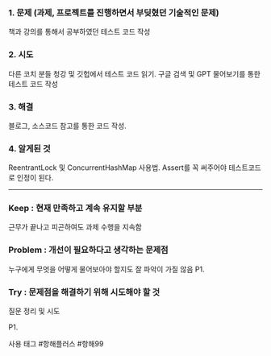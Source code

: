 ### 1. 문제 **(과제, 프로젝트를 진행하면서 부딪혔던 기술적인 문제)**

책과 강의를 통해서 공부하였던 테스트 코드 작성

### **2. 시도**

다른 코치 분들 청강 및 깃헙에서 테스트 코드 읽기. 구글 검색 및 GPT 물어보기를 통한 테스트 코드 작성

### **3. 해결**

블로그, 소스코드 참고를 통한 코드 작성.

### **4. 알게된 것**

ReentrantLock 및 ConcurrentHashMap 사용법. Assert를 꼭 써주어야 테스트코드로 인정이 된다.

---

### **Keep : 현재 만족하고 계속 유지할 부분**

근무가 끝나고 피곤하여도 과제 수행을 지속함

### **Problem : 개선이 필요하다고 생각하는 문제점**

누구에게 무엇을 어떻게 물어보아야 할지도 잘 파악이 가질 않음
P1.

### **Try : 문제점을 해결하기 위해 시도해야 할 것**

질문 정리 및 시도

P1.

사용 태그 #항해플러스 #항해99